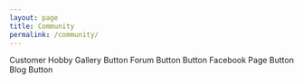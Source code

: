 ```yaml
---
layout: page
title: Community
permalink: /community/
---
```


Customer Hobby Gallery Button
Forum Button Button
Facebook Page Button
Blog Button
